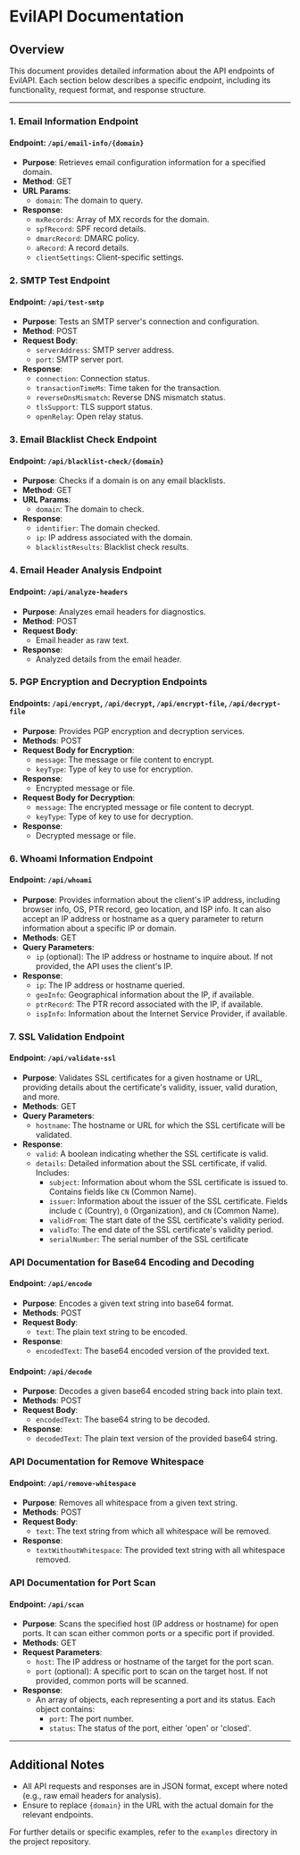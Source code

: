 # EvilAPI Documentation

## Overview

This document provides detailed information about the API endpoints of EvilAPI. Each section below describes a specific endpoint, including its functionality, request format, and response structure.

---

### 1. Email Information Endpoint

#### Endpoint: `/api/email-info/{domain}`

- **Purpose**: Retrieves email configuration information for a specified domain.
- **Method**: GET
- **URL Params**:
  - `domain`: The domain to query.
- **Response**:
  - `mxRecords`: Array of MX records for the domain.
  - `spfRecord`: SPF record details.
  - `dmarcRecord`: DMARC policy.
  - `aRecord`: A record details.
  - `clientSettings`: Client-specific settings.

### 2. SMTP Test Endpoint

#### Endpoint: `/api/test-smtp`

- **Purpose**: Tests an SMTP server's connection and configuration.
- **Method**: POST
- **Request Body**:
  - `serverAddress`: SMTP server address.
  - `port`: SMTP server port.
- **Response**:
  - `connection`: Connection status.
  - `transactionTimeMs`: Time taken for the transaction.
  - `reverseDnsMismatch`: Reverse DNS mismatch status.
  - `tlsSupport`: TLS support status.
  - `openRelay`: Open relay status.

### 3. Email Blacklist Check Endpoint

#### Endpoint: `/api/blacklist-check/{domain}`

- **Purpose**: Checks if a domain is on any email blacklists.
- **Method**: GET
- **URL Params**:
  - `domain`: The domain to check.
- **Response**:
  - `identifier`: The domain checked.
  - `ip`: IP address associated with the domain.
  - `blacklistResults`: Blacklist check results.

### 4. Email Header Analysis Endpoint

#### Endpoint: `/api/analyze-headers`

- **Purpose**: Analyzes email headers for diagnostics.
- **Method**: POST
- **Request Body**:
  - Email header as raw text.
- **Response**:
  - Analyzed details from the email header.

### 5. PGP Encryption and Decryption Endpoints

#### Endpoints: `/api/encrypt`, `/api/decrypt`, `/api/encrypt-file`, `/api/decrypt-file`

- **Purpose**: Provides PGP encryption and decryption services.
- **Methods**: POST
- **Request Body for Encryption**:
  - `message`: The message or file content to encrypt.
  - `keyType`: Type of key to use for encryption.
- **Response**:
  - Encrypted message or file.
- **Request Body for Decryption**:
  - `message`: The encrypted message or file content to decrypt.
  - `keyType`: Type of key to use for decryption.
- **Response**:
  - Decrypted message or file.

### 6. Whoami Information Endpoint

#### Endpoint: `/api/whoami`

- **Purpose**: Provides information about the client's IP address, including browser info, OS, PTR record, geo location, and ISP info. It can also accept an IP address or hostname as a query parameter to return information about a specific IP or domain.
- **Methods**: GET
- **Query Parameters**:
  - `ip` (optional): The IP address or hostname to inquire about. If not provided, the API uses the client's IP.
- **Response**:
  - `ip`: The IP address or hostname queried.
  - `geoInfo`: Geographical information about the IP, if available.
  - `ptrRecord`: The PTR record associated with the IP, if available.
  - `ispInfo`: Information about the Internet Service Provider, if available.

### 7. SSL Validation Endpoint

#### Endpoint: `/api/validate-ssl`

- **Purpose**: Validates SSL certificates for a given hostname or URL, providing details about the certificate's validity, issuer, valid duration, and more.
- **Methods**: GET
- **Query Parameters**:
  - `hostname`: The hostname or URL for which the SSL certificate will be validated.
- **Response**:
  - `valid`: A boolean indicating whether the SSL certificate is valid.
  - `details`: Detailed information about the SSL certificate, if valid. Includes:
    - `subject`: Information about whom the SSL certificate is issued to. Contains fields like `CN` (Common Name).
    - `issuer`: Information about the issuer of the SSL certificate. Fields include `C` (Country), `O` (Organization), and `CN` (Common Name).
    - `validFrom`: The start date of the SSL certificate's validity period.
    - `validTo`: The end date of the SSL certificate's validity period.
    - `serialNumber`: The serial number of the SSL certificate

### API Documentation for Base64 Encoding and Decoding

#### Endpoint: `/api/encode`

- **Purpose**: Encodes a given text string into base64 format.
- **Methods**: POST
- **Request Body**:
  - `text`: The plain text string to be encoded.
- **Response**:
  - `encodedText`: The base64 encoded version of the provided text.

#### Endpoint: `/api/decode`

- **Purpose**: Decodes a given base64 encoded string back into plain text.
- **Methods**: POST
- **Request Body**:
  - `encodedText`: The base64 string to be decoded.
- **Response**:
  - `decodedText`: The plain text version of the provided base64 string.

### API Documentation for Remove Whitespace

#### Endpoint: `/api/remove-whitespace`

- **Purpose**: Removes all whitespace from a given text string.
- **Methods**: POST
- **Request Body**:
  - `text`: The text string from which all whitespace will be removed.
- **Response**:
  - `textWithoutWhitespace`: The provided text string with all whitespace removed.

### API Documentation for Port Scan

#### Endpoint: `/api/scan`

- **Purpose**: Scans the specified host (IP address or hostname) for open ports. It can scan either common ports or a specific port if provided.
- **Methods**: GET
- **Request Parameters**:
  - `host`: The IP address or hostname of the target for the port scan.
  - `port` (optional): A specific port to scan on the target host. If not provided, common ports will be scanned.
- **Response**:
  - An array of objects, each representing a port and its status. Each object contains:
    - `port`: The port number.
    - `status`: The status of the port, either 'open' or 'closed'.

---

## Additional Notes

- All API requests and responses are in JSON format, except where noted (e.g., raw email headers for analysis).
- Ensure to replace `{domain}` in the URL with the actual domain for the relevant endpoints.

For further details or specific examples, refer to the `examples` directory in the project repository.
